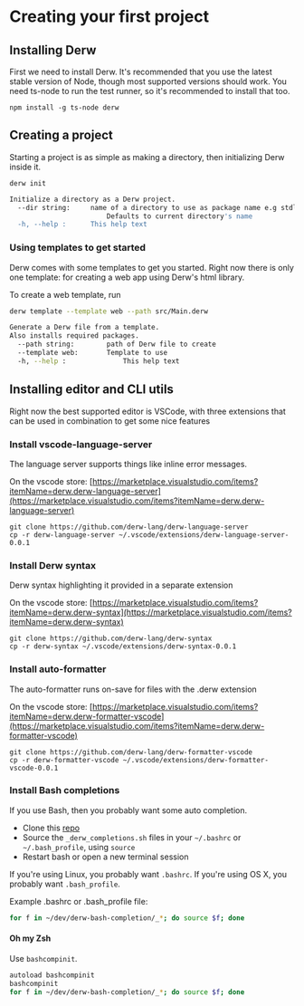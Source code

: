 # Creating your first project

## Installing Derw

First we need to install Derw. It's recommended that you use the latest stable version of Node, though most supported versions should work. You need ts-node to run the test runner, so it's recommended to install that too.

```
npm install -g ts-node derw
```

## Creating a project

Starting a project is as simple as making a directory, then initializing Derw inside it.&#x20;

```
derw init
```

```bash
Initialize a directory as a Derw project.
  --dir string:		name of a directory to use as package name e.g stdlib. 
                        Defaults to current directory's name
  -h, --help :		This help text
```

### Using templates to get started

Derw comes with some templates to get you started. Right now there is only one template: for creating a web app using Derw's html library.&#x20;

To create a web template, run

```bash
derw template --template web --path src/Main.derw
```

```bash
Generate a Derw file from a template.
Also installs required packages.
  --path string:		path of Derw file to create
  --template web:		Template to use
  -h, --help :		        This help text
```

## Installing editor and CLI utils

Right now the best supported editor is VSCode, with three extensions that can be used in combination to get some nice features

### Install vscode-language-server

The language server supports things like inline error messages.

On the vscode store: [https://marketplace.visualstudio.com/items?itemName=derw.derw-language-server](https://marketplace.visualstudio.com/items?itemName=derw.derw-language-server)

```
git clone https://github.com/derw-lang/derw-language-server
cp -r derw-language-server ~/.vscode/extensions/derw-language-server-0.0.1
```

### Install Derw syntax

Derw syntax highlighting it provided in a separate extension

On the vscode store: [https://marketplace.visualstudio.com/items?itemName=derw.derw-syntax](https://marketplace.visualstudio.com/items?itemName=derw.derw-syntax)

```
git clone https://github.com/derw-lang/derw-syntax
cp -r derw-syntax ~/.vscode/extensions/derw-syntax-0.0.1
```

### Install auto-formatter

The auto-formatter runs on-save for files with the .derw extension

On the vscode store: [https://marketplace.visualstudio.com/items?itemName=derw.derw-formatter-vscode](https://marketplace.visualstudio.com/items?itemName=derw.derw-formatter-vscode)

```
git clone https://github.com/derw-lang/derw-formatter-vscode
cp -r derw-formatter-vscode ~/.vscode/extensions/derw-formatter-vscode-0.0.1
```

### Install Bash completions

If you use Bash, then you probably want some auto completion.

* Clone this [repo](https://github.com/derw-lang/derw-bash-completion)
* Source the `_derw_completions.sh` files in your `~/.bashrc` or `~/.bash_profile`, using `source`
* Restart bash or open a new terminal session

If you're using Linux, you probably want `.bashrc`. If you're using OS X, you probably want `.bash_profile`.

Example .bashrc or .bash\_profile file:

```bash
for f in ~/dev/derw-bash-completion/_*; do source $f; done
```

#### Oh my Zsh

Use `bashcompinit`.

```bash
autoload bashcompinit
bashcompinit
for f in ~/dev/derw-bash-completion/_*; do source $f; done
```
